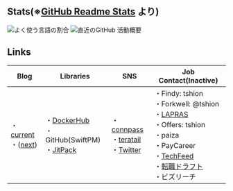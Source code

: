 ## Stats(※[GitHub Readme Stats](https://github.com/anuraghazra/github-readme-stats) より)
<span>
  <img align="center" alt="よく使う言語の割合" src="https://github-readme-stats.vercel.app/api/top-langs/?hide=css,dockerfile,html,makefile,scss&langs_count=5&username=tshion" />
</span>
<span>
  <img align="center" alt="直近のGitHub 活動概要" src="https://github-readme-stats.vercel.app/api?count_private=true&show_icons=true&username=tshion" />
</span>



## Links
Blog | Libraries | SNS | Job Contact(Inactive)
--- | --- | --- | ---
・[current](https://mokumokulog.netlify.app/)<br />・([next](https://mklog.netlify.app/)) | ・[DockerHub](https://hub.docker.com/u/tshion)<br />・GitHub(SwiftPM)<br />・[JitPack](https://jitpack.io/) | ・[connpass](https://connpass.com/user/Shion74431841/)<br />・[teratail](https://teratail.com/users/tshion)<br />・[Twitter](https://twitter.com/shion_engineer) | ・Findy: tshion<br />・Forkwell: @tshion<br />・[LAPRAS](https://lapras.com/public/tshion)<br />・Offers: tshion<br />・paiza<br />・PayCareer<br />・[TechFeed](https://techfeed.io/people/@shion_engineer)<br />・[転職ドラフト](https://job-draft.jp/users/60683)<br />・ビズリーチ
